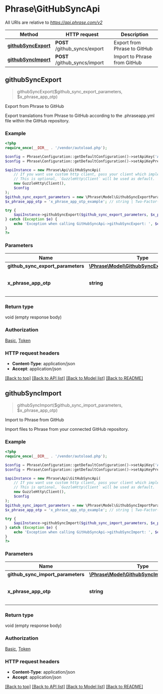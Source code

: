 # Phrase\GitHubSyncApi

All URIs are relative to *https://api.phrase.com/v2*

Method | HTTP request | Description
------------- | ------------- | -------------
[**githubSyncExport**](GitHubSyncApi.md#githubSyncExport) | **POST** /github_syncs/export | Export from Phrase to GitHub
[**githubSyncImport**](GitHubSyncApi.md#githubSyncImport) | **POST** /github_syncs/import | Import to Phrase from GitHub



## githubSyncExport

> githubSyncExport($github_sync_export_parameters, $x_phrase_app_otp)

Export from Phrase to GitHub

Export translations from Phrase to GitHub according to the .phraseapp.yml file within the GitHub repository.

### Example

```php
<?php
require_once(__DIR__ . '/vendor/autoload.php');

$config = Phrase\Configuration::getDefaultConfiguration()->setApiKey('Authorization', 'YOUR_API_KEY');
$config = Phrase\Configuration::getDefaultConfiguration()->setApiKeyPrefix('Authorization', 'token');

$apiInstance = new Phrase\Api\GitHubSyncApi(
    // If you want use custom http client, pass your client which implements `GuzzleHttp\ClientInterface`.
    // This is optional, `GuzzleHttp\Client` will be used as default.
    new GuzzleHttp\Client(),
    $config
);
$github_sync_export_parameters = new \Phrase\Model\GithubSyncExportParameters(); // \Phrase\Model\GithubSyncExportParameters | 
$x_phrase_app_otp = 'x_phrase_app_otp_example'; // string | Two-Factor-Authentication token (optional)

try {
    $apiInstance->githubSyncExport($github_sync_export_parameters, $x_phrase_app_otp);
} catch (Exception $e) {
    echo 'Exception when calling GitHubSyncApi->githubSyncExport: ', $e->getMessage(), PHP_EOL;
}
?>
```

### Parameters


Name | Type | Description  | Notes
------------- | ------------- | ------------- | -------------
 **github_sync_export_parameters** | [**\Phrase\Model\GithubSyncExportParameters**](../Model/GithubSyncExportParameters.md)|  |
 **x_phrase_app_otp** | **string**| Two-Factor-Authentication token (optional) | [optional]

### Return type

void (empty response body)

### Authorization

[Basic](../../README.md#Basic), [Token](../../README.md#Token)

### HTTP request headers

- **Content-Type**: application/json
- **Accept**: application/json

[[Back to top]](#) [[Back to API list]](../../README.md#documentation-for-api-endpoints)
[[Back to Model list]](../../README.md#documentation-for-models)
[[Back to README]](../../README.md)


## githubSyncImport

> githubSyncImport($github_sync_import_parameters, $x_phrase_app_otp)

Import to Phrase from GitHub

Import files to Phrase from your connected GitHub repository.

### Example

```php
<?php
require_once(__DIR__ . '/vendor/autoload.php');

$config = Phrase\Configuration::getDefaultConfiguration()->setApiKey('Authorization', 'YOUR_API_KEY');
$config = Phrase\Configuration::getDefaultConfiguration()->setApiKeyPrefix('Authorization', 'token');

$apiInstance = new Phrase\Api\GitHubSyncApi(
    // If you want use custom http client, pass your client which implements `GuzzleHttp\ClientInterface`.
    // This is optional, `GuzzleHttp\Client` will be used as default.
    new GuzzleHttp\Client(),
    $config
);
$github_sync_import_parameters = new \Phrase\Model\GithubSyncImportParameters(); // \Phrase\Model\GithubSyncImportParameters | 
$x_phrase_app_otp = 'x_phrase_app_otp_example'; // string | Two-Factor-Authentication token (optional)

try {
    $apiInstance->githubSyncImport($github_sync_import_parameters, $x_phrase_app_otp);
} catch (Exception $e) {
    echo 'Exception when calling GitHubSyncApi->githubSyncImport: ', $e->getMessage(), PHP_EOL;
}
?>
```

### Parameters


Name | Type | Description  | Notes
------------- | ------------- | ------------- | -------------
 **github_sync_import_parameters** | [**\Phrase\Model\GithubSyncImportParameters**](../Model/GithubSyncImportParameters.md)|  |
 **x_phrase_app_otp** | **string**| Two-Factor-Authentication token (optional) | [optional]

### Return type

void (empty response body)

### Authorization

[Basic](../../README.md#Basic), [Token](../../README.md#Token)

### HTTP request headers

- **Content-Type**: application/json
- **Accept**: application/json

[[Back to top]](#) [[Back to API list]](../../README.md#documentation-for-api-endpoints)
[[Back to Model list]](../../README.md#documentation-for-models)
[[Back to README]](../../README.md)

